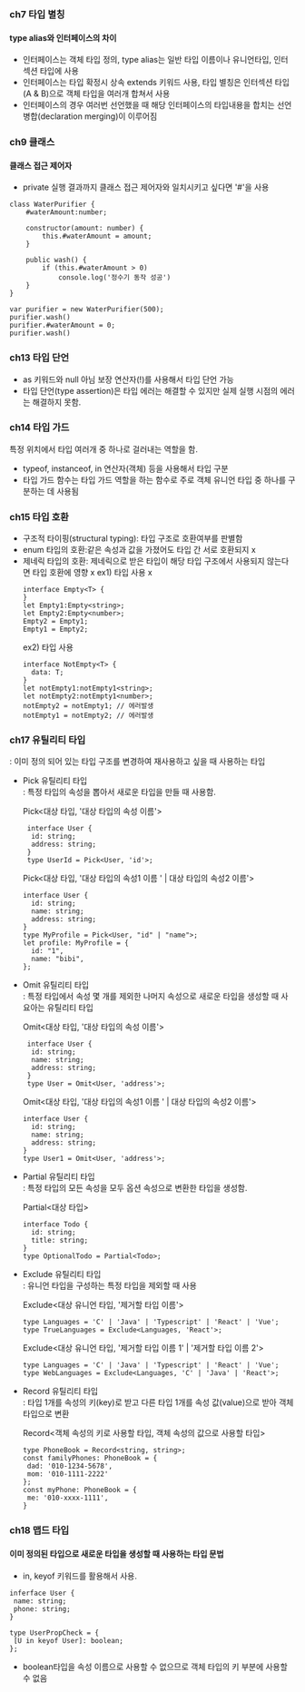 ### ch7 타입 별칭
#### type alias와 인터페이스의 차이

- 인터페이스는 객체 타입 정의, type alias는 일반 타입 이름이나 유니언타입, 인터섹션 타입에 사용
- 인터페이스는 타입 확정시 상속 extends 키워드 사용, 타입 별칭은 인터섹션 타입(A & B)으로 객체 타입을 여러개 합쳐서 사용
- 인터페이스의 경우 여러번 선언했을 때 해당 인터페이스의 타입내용을 합치는 선언 병합(declaration merging)이 이루어짐

### ch9 클래스
#### 클래스 접근 제어자

- private 실행 결과까지 클래스 접근 제어자와 일치시키고 싶다면 '#'을 사용

```
class WaterPurifier {
    #waterAmount:number;

    constructor(amount: number) {
        this.#waterAmount = amount;
    }

    public wash() {
        if (this.#waterAmount > 0)
            console.log('정수기 동작 성공')
    }
}

var purifier = new WaterPurifier(500);
purifier.wash()
purifier.#waterAmount = 0;
purifier.wash()
```

### ch13 타입 단언
- as 키워드와 null 아님 보장 연산자(!)를 사용해서 타입 단언 가능
- 타입 단언(type assertion)은 타입 에러는 해결할 수 있지만 실제 실행 시점의 에러는 해결하지 못함.

### ch14 타입 가드
특정 위치에서 타입 여러개 중 하나로 걸러내는 역할을 함.
- typeof, instanceof, in 연산자(객체) 등을 사용해서 타입 구분
- 타입 가드 함수는 타입 가드 역할을 하는 함수로 주로 객체 유니언 타입 중 하나를 구분하는 데 사용됨

### ch15 타입 호환
- 구조적 타이핑(structural typing): 타입 구조로 호환여부를 판별함
- enum 타입의 호환:같은 속성과 값을 가졌어도 타입 간 서로 호환되지 x
- 제네릭 타입의 호환: 제네릭으로 받은 타입이 해당 타입 구조에서 사용되지 않는다면 타입 호환에 영향 x
  ex1) 타입 사용 x
  ```
  interface Empty<T> {
  }
  let Empty1:Empty<string>;
  let Empty2:Empty<number>;
  Empty2 = Empty1;
  Empty1 = Empty2;
  ```
  ex2) 타입 사용
  ```
  interface NotEmpty<T> {
    data: T;
  }
  let notEmpty1:notEmpty1<string>;
  let notEmpty2:notEmpty1<number>;
  notEmpty2 = notEmpty1; // 에러발생
  notEmpty1 = notEmpty2; // 에러발생
  ```

### ch17 유틸리티 타입
: 이미 정의 되어 있는 타입 구조를 변경하여 재사용하고 싶을 때 사용하는 타입

- Pick 유틸리티 타입  <br/>
: 특정 타입의 속성을 뽑아서 새로운 타입을 만들 때 사용함.  <br/>

  Pick<대상 타입, '대상 타입의 속성 이름'>
  ```
   interface User {
    id: string;
    address: string;
   }
   type UserId = Pick<User, 'id'>;
  ```
  Pick<대상 타입, '대상 타입의 속성1 이름 ' | 대상 타입의 속성2 이름'>
  ```
  interface User {
    id: string;
    name: string;
    address: string;
  }
  type MyProfile = Pick<User, "id" | "name">;
  let profile: MyProfile = {
    id: "1",
    name: "bibi",
  };
  ```

- Omit 유틸리티 타입  <br/>
: 특정 타입에서 속성 몇 개를 제외한 나머지 속성으로 새로운 타입을 생성할 때 사요아는 유틸리티 타입  <br/>

  Omit<대상 타입, '대상 타입의 속성 이름'>
  ```
   interface User {
    id: string;
    name: string;
    address: string;
   }
   type User = Omit<User, 'address'>;
  ```

  Omit<대상 타입, '대상 타입의 속성1 이름 ' | 대상 타입의 속성2 이름'>
  ```
  interface User {
    id: string;
    name: string;
    address: string;
  }
  type User1 = Omit<User, 'address'>;
  ```

- Partial 유틸리티 타입  <br/>
    : 특정 타입의 모든 속성을 모두 옵션 속성으로 변환한 타입을 생성함.  <br/>

    Partial<대상 타입>
    ```
    interface Todo {
      id: string;
      title: string;
    }
    type OptionalTodo = Partial<Todo>;
    ```

- Exclude 유틸리티 타입  <br/>
: 유니언 타입을 구성하는 특정 타입을 제외할 때 사용 <br/>

   Exclude<대상 유니언 타입, '제거할 타입 이름'>
    ```
    type Languages = 'C' | 'Java' | 'Typescript' | 'React' | 'Vue';
    type TrueLanguages = Exclude<Languages, 'React'>;
    ```

   Exclude<대상 유니언 타입, '제거할 타입 이름 1' | '제거할 타입 이름 2'>
    ```
    type Languages = 'C' | 'Java' | 'Typescript' | 'React' | 'Vue';
    type WebLanguages = Exclude<Languages, 'C' | 'Java' | 'React'>;
    ```

- Record 유틸리티 타입  <br/>
: 타입 1개를 속성의 키(key)로 받고 다른 타입 1개를 속성 값(value)으로 받아 객체 타입으로 변환  <br/>

    Record<객체 속성의 키로 사용할 타입, 객체 속성의 값으로 사용할 타입>
     ```
     type PhoneBook = Record<string, string>;
     const familyPhones: PhoneBook = {
      dad: '010-1234-5678',
      mom: '010-1111-2222'
     };
     const myPhone: PhoneBook = {
      me: '010-xxxx-1111',
     }
     ```
 
### ch18 맵드 타입
#### 이미 정의된 타입으로 새로운 타입을 생성할 때 사용하는 타입 문법
- in, keyof 키워드를 활용해서 사용.
```
inferface User {
 name: string;
 phone: string;
}

type UserPropCheck = {
 [U in keyof User]: boolean;
};
```
- boolean타입을 속성 이름으로 사용할 수 없으므로 객체 타입의 키 부분에 사용할 수 없음
